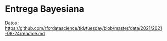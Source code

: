 # Entrega Bayesiana 


Datos : https://github.com/rfordatascience/tidytuesday/blob/master/data/2021/2021-08-24/readme.md

